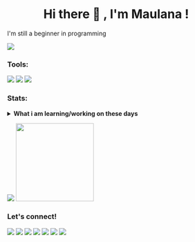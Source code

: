 <h1 align="center">Hi there 👋 , I'm Maulana !</h1> 
I'm still a beginner in programming

![](https://komarev.com/ghpvc/?username=maraiz&color=green)

### Tools:
<p>
    <img src="https://img.shields.io/badge/OS-Windows-blue?&logo=windows" />
    <img src="https://img.shields.io/badge/Android-Studio-blue?&logo=androidstudio" />
<!--     <img src="https://img.shields.io/badge/IDE-Xcode-blue?&logo=xcode" /> -->
    <img src="https://img.shields.io/badge/Text%20Editor-Visual%20Studio%20Code-blue?&logo=visual%20studio%20code&logoColor=blue" />
</p>

### Stats:
<details>
 <summary><strong>What i am learning/working on these days</strong></summary>
<!--     - 🔭 I’m currently working on RPA </br> -->
    - 🌱 I'm still at the stage of learning programming</br>
<!--     - 🌱 I’m currently learning Python,SwiftUI and UIKit </br> -->
<!--     - 👯 I’m looking to collaborate on Automation Project, Mobile Apps. </br> -->
    - 🤔 I’m looking for help with master of programming. hehe </br>
    - 💬 Ask me about anything.</br>
    - 📫 How to reach me: <a href="mailto:maulanalana363@gmail.com">Email me!</a>  </br>
    - 😄 Pronouns: He/Him </br>
    - ⚡ Fun fact: ... </br>
</details>
<p>
    <img src="https://github-readme-stats.vercel.app/api?username=Maraiz&hide=contribs,prs&show_icons=true&hide_border=true&title_color=000" />
    <img src="https://github-readme-stats.vercel.app/api/top-langs/?username=Maraiz&layout=compact" height=180 />
</p>

### Let's connect!
<p>
    <a href="#" target="_blank"><img src="https://img.shields.io/badge/Website-Coming Soon-green?" /></a>
    <a href="https://www.facebook.com/maulana.n.anugerah" target="_blank"><img src="https://img.shields.io/badge/Maulana Nurfaizi Anugerah-30302f?style=flat&logo=facebook" /></a>
    <a href="https://instagram.com/maulananurfaizi?igshid=MzMyNGUyNmU2YQ==" target="_blank"><img src="https://img.shields.io/badge/@maulananurfaizi_-30302f?style=flat&logo=instagram" /></a>
    <a href="#" target="_blank"><img src="https://img.shields.io/badge/marai7_-30302f?style=flat&logo=discord" /></a>
    <a href="https://twitter.com/AnakBudiman4" target="_blank"><img src="https://img.shields.io/badge/@AnakBudiman04_-30302f?style=flat&logo=x" /></a>
    <a href="https://github.com/Maraiz" target="_blank"><img src="https://img.shields.io/badge/Maraiz_-30302f?style=flat&logo=github" /></a>
    <a href="https://www.linkedin.com/in/maulana-nurfaizi-anugerah-98b8642b1/" target="_blank"><img src="https://img.shields.io/badge/Maulana Nurfaizi Anugerah_-30302f?style=flat&logo=linkedin" /></a>
</p>


<!--
**bagusfe/bagusfe** is a ✨ _special_ ✨ repository because its `README.md` (this file) appears on your GitHub profile.

Here are some ideas to get you started:

- 🔭 I’m currently working on ...
- 🌱 I’m currently learning ...
- 👯 I’m looking to collaborate on ...
- 🤔 I’m looking for help with ...
- 💬 Ask me about ...
- 📫 How to reach me: ...
- 😄 Pronouns: ...
- ⚡ Fun fact: ...
-->
